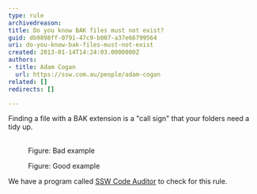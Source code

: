 ```yaml
---
type: rule
archivedreason: 
title: Do you know BAK files must not exist?
guid: db9898ff-0791-47c9-b007-a37e66799564
uri: do-you-know-bak-files-must-not-exist
created: 2013-01-14T14:24:03.0000000Z
authors:
- title: Adam Cogan
  url: https://ssw.com.au/people/adam-cogan
related: []
redirects: []

---
```



Finding a file with a BAK extension is a &quot;call sign&quot; that your folders need a tidy up.
<br><excerpt class='endintro'></excerpt><br>
<dl class="badImage"><dt>
      <img src="/PublishingImages/bak-bad.jpg" alt="" />
   </dt><dd>Figure&#58; Bad example</dd></dl><dl class="goodImage"><dt>
      <img src="/PublishingImages/bak-good.jpg" alt="" />
   </dt><dd>Figure&#58; Good example​</dd></dl><p class="ssw15-rteElement-YellowBorderBox">We have a program called 
   <a href="http&#58;//www.ssw.com.au/ssw/CodeAuditor">SSW Code Auditor</a> to check for this rule.​</p>​


